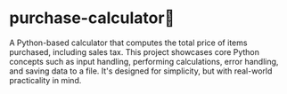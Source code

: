 # purchase-calculator🛒
A Python-based calculator that computes the total price of items purchased, including sales tax. This project showcases core Python concepts such as input handling, performing calculations, error handling, and saving data to a file. It's designed for simplicity, but with real-world practicality in mind.
